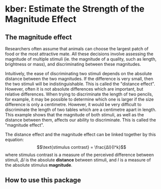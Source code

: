 # kber: Estimate the Strength of the Magnitude Effect

## The magnitude effect
Researchers often assume that animals can choose the largest patch of food or the most attractive mate.
All these decisions involve assessing the magnitude of multiple stimuli (ie. the magnitude of a quality, such as length, brightness or mass), and discriminating between these magnitudes.

Intuitively, the ease of discriminating two stimuli depends on the absolute distance between the two magnitudes.
If the difference is very small, then the two stimuli will be indistinguishable. This is called the "distance effect".
However, often it is not absolute differences which are important, but relative differences.
When trying to discriminate the length of two pencils, for example, it may be possible to determine which one is larger if the size difference is only a centimetre.
However, it would be very difficult to discriminate the length of two tables which are a centimetre apart in length.
This example shows that the magnitude of both stimuli, as well as the distance between them, affects our ability to discriminate.
This is called the "magnitude effect".

The distance effect and the magnitude effect can be linked together by this equation:
$$\text{stimulus contrast} = \frac{ΔI}{I^k}$$
where stimulus contrast is a measure of the perceived difference between stimuli, *ΔI* is the absolute **distance** between stimuli, and *I* is a measure of the absolute stimulus **magnitude**.

## How to use this package

